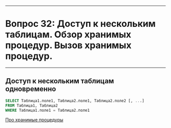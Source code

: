 ___
# Вопрос 32: Доступ к нескольким таблицам. Обзор хранимых процедур. Вызов хранимых процедур.
___

## Доступ к нескольким таблицам одновременно
```sql
SELECT Таблица1.поле1, Таблица2.поле1, Таблица2.поле2 [, ...]
FROM Таблица1, Таблица2
WHERE Таблица1.поле1 = Таблица2.поле1
```

[Про хранимые процедуры](24.md)